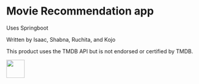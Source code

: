 # Movie Recommendation app

Uses Springboot

Written by Isaac, Shabna, Ruchita, and Kojo

This product uses the TMDB API but is not endorsed or certified by TMDB.

<img src="https://www.themoviedb.org/assets/2/v4/logos/v2/blue_square_1-5bdc75aaebeb75dc7ae79426ddd9be3b2be1e342510f8202baf6bffa71d7f5c4.svg" width="48">
